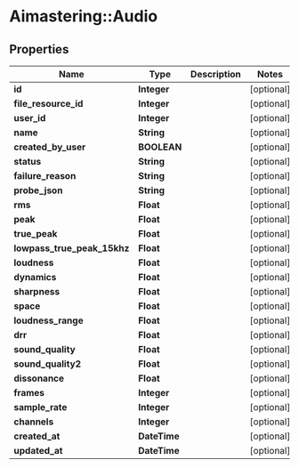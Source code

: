 # Aimastering::Audio

## Properties
Name | Type | Description | Notes
------------ | ------------- | ------------- | -------------
**id** | **Integer** |  | [optional] 
**file_resource_id** | **Integer** |  | [optional] 
**user_id** | **Integer** |  | [optional] 
**name** | **String** |  | [optional] 
**created_by_user** | **BOOLEAN** |  | [optional] 
**status** | **String** |  | [optional] 
**failure_reason** | **String** |  | [optional] 
**probe_json** | **String** |  | [optional] 
**rms** | **Float** |  | [optional] 
**peak** | **Float** |  | [optional] 
**true_peak** | **Float** |  | [optional] 
**lowpass_true_peak_15khz** | **Float** |  | [optional] 
**loudness** | **Float** |  | [optional] 
**dynamics** | **Float** |  | [optional] 
**sharpness** | **Float** |  | [optional] 
**space** | **Float** |  | [optional] 
**loudness_range** | **Float** |  | [optional] 
**drr** | **Float** |  | [optional] 
**sound_quality** | **Float** |  | [optional] 
**sound_quality2** | **Float** |  | [optional] 
**dissonance** | **Float** |  | [optional] 
**frames** | **Integer** |  | [optional] 
**sample_rate** | **Integer** |  | [optional] 
**channels** | **Integer** |  | [optional] 
**created_at** | **DateTime** |  | [optional] 
**updated_at** | **DateTime** |  | [optional] 


